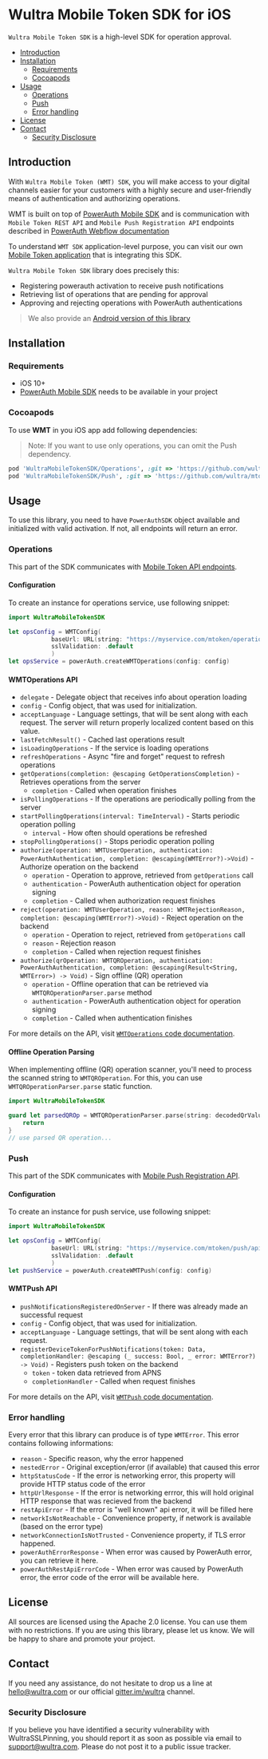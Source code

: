 # Wultra Mobile Token SDK for iOS

<!-- begin remove -->
`Wultra Mobile Token SDK` is a high-level SDK for operation approval.
<!-- end -->
<!-- begin TOC -->
- [Introduction](#introduction)
- [Installation](#installation)
    - [Requirements](#requirements)
    - [Cocoapods](#cocoapods)
- [Usage](#usage)
    - [Operations](#operations)
    - [Push](#push)
    - [Error handling](#error-handling)
- [License](#license)
- [Contact](#contact)
    - [Security Disclosure](#security-disclosure)
<!-- end -->

## Introduction
 
With `Wultra Mobile Token (WMT) SDK`, you will make access to your digital channels easier for your customers with a highly secure and user-friendly means of authentication and authorizing operations.

WMT is built on top of [PowerAuth Mobile SDK](https://github.com/wultra/powerauth-mobile-sdk#docucheck-keep-link) and is communication with `Mobile Token REST API` and `Mobile Push Registration API` endpoints described in [PowerAuth Webflow documentation](https://developers.wultra.com/docs/2019.11/powerauth-webflow/) 

To understand `WMT SDK` application-level purpose, you can visit our own [Mobile Token application](https://www.wultra.com/mobile-token#docucheck-keep-link) that is integrating this SDK.

`Wultra Mobile Token SDK` library does precisely this:
- Registering powerauth activation to receive push notifications
- Retrieving list of operations that are pending for approval
- Approving and rejecting operations with PowerAuth authentications

> We also provide an [Android version of this library](https://github.com/wultra/mtoken-sdk-android#docucheck-keep-link)

## Installation

### Requirements

- iOS 10+
- [PowerAuth Mobile SDK](https://github.com/wultra/powerauth-mobile-sdk#docucheck-keep-link) needs to be available in your project 

### Cocoapods

To use **WMT** in you iOS app add following dependencies:

> Note: If you want to use only operations, you can omit the Push dependency.

```rb
pod 'WultraMobileTokenSDK/Operations', :git => 'https://github.com/wultra/mtoken-sdk-ios.git', :branch => 'master'
pod 'WultraMobileTokenSDK/Push', :git => 'https://github.com/wultra/mtoken-sdk-ios.git', :branch => 'master
```

## Usage

To use this library, you need to have `PowerAuthSDK` object available and initialized with valid activation. 
If not, all endpoints will return an error.

### Operations

This part of the SDK communicates with [Mobile Token API endpoints](https://github.com/wultra/powerauth-webflow/blob/develop/docs/Mobile-Token-API.md).

#### Configuration

To create an instance for operations service, use following snippet:

```swift
import WultraMobileTokenSDK

let opsConfig = WMTConfig(
            baseUrl: URL(string: "https://myservice.com/mtoken/operations/api/")!,
            sslValidation: .default
            )
let opsService = powerAuth.createWMTOperations(config: config)
```

#### WMTOperations API

- `delegate` - Delegate object that receives info about operation loading
- `config` - Config object, that was used for initialization.
- `acceptLanguage` - Language settings, that will be sent along with each request. The server will return properly localized content based on this value.
- `lastFetchResult()` - Cached last operations result
- `isLoadingOperations` - If the service is loading operations
- `refreshOperations` - Async "fire and forget" request to refresh operations
- `getOperations(completion: @escaping GetOperationsCompletion)` - Retrieves operations from the server
    - `completion` - Called when operation finishes
- `isPollingOperations` - If the operations are periodically polling from the server
- `startPollingOperations(interval: TimeInterval)` - Starts periodic operation polling
    - `interval` - How often should operations be refreshed 
- `stopPollingOperations()` - Stops periodic operation polling
- `authorize(operation: WMTUserOperation, authentication: PowerAuthAuthentication, completion: @escaping(WMTError?)->Void)` - Authorize operation on the backend
    - `operation` - Operation to approve, retrieved from `getOperations` call
    - `authentication` - PowerAuth authentication object for operation signing
    - `completion` - Called when authorization request finishes
- `reject(operation: WMTUserOperation, reason: WMTRejectionReason, completion: @escaping(WMTError?)->Void)` - Reject operation on the backend
    - `operation` - Operation to reject, retrieved from `getOperations` call
    - `reason` - Rejection reason
    - `completion` - Called when rejection request finishes
- `authorize(qrOperation: WMTQROperation, authentication: PowerAuthAuthentication, completion: @escaping(Result<String, WMTError>) -> Void)` - Sign offline (QR) operation
    - `operation` - Offline operation that can be retrieved via `WMTQROperationParser.parse` method
    - `authentication` - PowerAuth authentication object for operation signing
    - `completion` - Called when authentication finishes

For more details on the API, visit [`WMTOperations` code documentation](https://github.com/wultra/mtoken-sdk-ios/blob/develop/WultraMobileTokenSDK/Operations/WMTOperations.swift).

#### Offline Operation Parsing

When implementing offline (QR) operation scanner, you'll need to process the scanned string to `WMTQROperation`. For this, you can use `WMTQROperationParser.parse` static function.

```swift
import WultraMobileTokenSDK

guard let parsedQROp = WMTQROperationParser.parse(string: decodedQrValue) else {
    return
}
// use parsed QR operation...
```

### Push

This part of the SDK communicates with [Mobile Push Registration API](https://github.com/wultra/powerauth-webflow/blob/develop/docs/Mobile-Push-Registration-API.md).

#### Configuration

To create an instance for push service, use following snippet:

```swift
import WultraMobileTokenSDK

let opsConfig = WMTConfig(
            baseUrl: URL(string: "https://myservice.com/mtoken/push/api/")!,
            sslValidation: .default
            )
let pushService = powerAuth.createWMTPush(config: config)
```

#### WMTPush API

- `pushNotificationsRegisteredOnServer` - If there was already made an successful request
- `config` - Config object, that was used for initialization.
- `acceptLanguage` - Language settings, that will be sent along with each request.
- `registerDeviceTokenForPushNotifications(token: Data, completionHandler: @escaping (_ success: Bool, _ error: WMTError?) -> Void)` - Registers push token on the backend
    - `token` - token data retrieved from APNS
    - `completionHandler` - Called when request finishes

For more details on the API, visit [`WMTPush` code documentation](https://github.com/wultra/mtoken-sdk-ios/blob/develop/WultraMobileTokenSDK/Push/WMTPush.swift).

### Error handling

Every error that this library can produce is of type `WMTError`. This error contains following informations:
- `reason` - Specific reason, why the error happened
- `nestedError` - Original exception/error (if available) that caused this error
- `httpStatusCode` - If the error is networking error, this property will provide HTTP status code of the error
- `httpUrlResponse` - If the error is networking errror, this will hold original HTTP response that was recieved from the backend
- `restApiError` - If the error is "well known" api error, it will be filled here
- `networkIsNotReachable` - Convenience property, if network is available (based on the error type)
- `networkConnectionIsNotTrusted` - Convenience property, if TLS error happened.
- `powerAuthErrorResponse` - When error was caused by PowerAuth error, you can retrieve it here.
- `powerAuthRestApiErrorCode` - When error was caused by PowerAuth error, the error code of the error will be available here.

## License

All sources are licensed using the Apache 2.0 license. You can use them with no restrictions. 
If you are using this library, please let us know. We will be happy to share and promote your project.

## Contact

If you need any assistance, do not hesitate to drop us a line at [hello@wultra.com](mailto:hello@wultra.com) 
or our official [gitter.im/wultra](https://gitter.im/wultra) channel.

### Security Disclosure

If you believe you have identified a security vulnerability with WultraSSLPinning, 
you should report it as soon as possible via email to [support@wultra.com](mailto:support@wultra.com). Please do not post it to a public issue tracker.